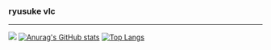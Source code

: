 ### ryusuke vlc

<!--
**ryusukevlc/ryusukevlc** is a ✨ _special_ ✨ repository because its `README.md` (this file) appears on your GitHub profile.

Here are some ideas to get you started:

- 🔭 I’m currently working on ...
- 🌱 I’m currently learning ...
- 👯 I’m looking to collaborate on ...
- 🤔 I’m looking for help with ...
- 💬 Ask me about ...
- 📫 How to reach me: ...
- 😄 Pronouns: ...
- ⚡ Fun fact: ...
-->

***
![](https://github-profile-summary-cards.vercel.app/api/cards/profile-details?username=ryusukevlc&theme=monokai)
[![Anurag's GitHub stats](https://github-readme-stats.vercel.app/api?username=ryusukevlc&theme=radical)](https://github.com/anuraghazra/github-readme-stats)
[![Top Langs](https://github-readme-stats.vercel.app/api/top-langs/?username=ryusukevlc&layout=compact)](https://github.com/anuraghazra/github-readme-stats)
